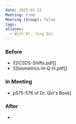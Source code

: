 ```yaml
---
date: 2025-01-22
Meeting: true
Meeting (Group): false
tags: 
aliases:
  - With Dr. Jing Qin
---
```


### Before
- ![[ICSDS-Shifts.pdf]]
- ![[biometrics-H-Q-H.pdf]]

### In Meeting
- p575-576 of Dr. Qin's Book]

### After
- 